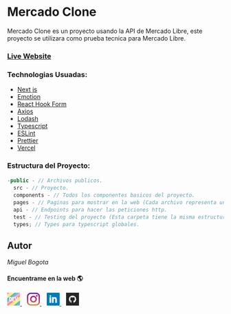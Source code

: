# Mercado Clone

Mercado Clone es un proyecto usando la API de Mercado Libre, este proyecto se utilizara como prueba tecnica para Mercado Libre.

### [Live Website](https://mercado-clone.vercel.app)

### Technologias Usuadas:

- [Next js](https://nextjs.org)
- [Emotion](https://emotion.sh/docs/introduction)
- [React Hook Form](https://react-hook-form.com)
- [Axios](https://axios-http.com/docs/intro)
- [Lodash](https://lodash.com)
- [Typescript](https://www.typescriptlang.org)
- [ESLint](https://eslint.org)
- [Prettier](https://prettier.io)
- [Vercel](https://vercel.com/home)

### Estructura del Proyecto:

```javascript
-public - // Archivos publicos.
  src - // Proyecto.
  components - // Todos los componentes basicos del proyecto.
  pages - // Paginas para mostrar en la web (Cada archivo representa una pagina).
  api - // Endpoints para hacer las peticiones http.
  test - // Testing del proyecto (Esta carpeta tiene la misma estructura que "src").
  types; // Types para typescript globales.
```

## Autor

_Miguel Bogota_

#### Encuentrame en la web 🌎

<p>
  <a href="https://dev.to/miguelbogota">
    <img
      height="30"
      src="https://raw.githubusercontent.com/miguelbogota/miguelbogota/master/images/dev.png"
      alt="Dev.to link to profile"
    />
  </a>&nbsp;&nbsp;
  <a href="https://instagram.com/migue_bogota">
    <img
      height="30"
      src="https://raw.githubusercontent.com/miguelbogota/miguelbogota/master/images/instagram.jpg"
      alt="Instagram link to profile"
    />
  </a>&nbsp;&nbsp;
  <a href="https://linkedin.com/in/miguelbogota">
    <img
      height="30"
      src="https://raw.githubusercontent.com/miguelbogota/miguelbogota/master/images/linkedin.png"
      alt="LinkedIn link to profile"
    />
  </a>&nbsp;&nbsp;
  <a href="https://github.com/miguelbogota">
    <img
      height="30"
      src="https://raw.githubusercontent.com/miguelbogota/miguelbogota/master/images/github.png"
      alt="GitHub link to profile"
    />
  </a>
</p>
